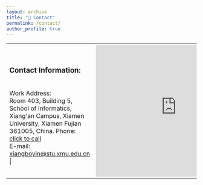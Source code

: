 ```yaml
---
layout: archive
title: "👀 Contact"
permalink: /contact/
author_profile: true
---
```

<style>
table.no-horizontal-lines {
    border-collapse: collapse;
}
table.no-horizontal-lines td, 
table.no-horizontal-lines th {
    border: none;
}
</style>

<table class="no-horizontal-lines" style="margin-left: auto; margin-right: auto;">
	<tr>
		<td>
			<h3>Contact Information:</h3> <br> 
			Work Address: <br>     
			Room 403, Building 5, School of Informatics, Xiang'an Campus, Xiamen University, Xiamen Fujian 361005, China.   
			Phone: 
			<a href="tel:+1-6015648240" class="no-underline">click to call</a> <br>   
			E-mail:   
			<a href="mailto:xiangboyin@stu.xmu.edu.cn" class="no-underline">xiangboyin@stu.xmu.edu.cn</a> | 
		</td>
		<td>
			<iframe width="425" height="350" src="https://www.openstreetmap.org/export/embed.html?bbox=118.2916831970215%2C24.602581989987005%2C118.31723928451538%2C24.61811073760338&amp;layer=mapnik" style="border: 0"></iframe>
		</td>
	</tr>
</table>